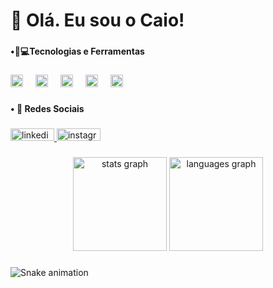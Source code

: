 <h1 align="left">👋 Olá. Eu sou o Caio!</h1>

###

<h4 align="left">•🚀💻Tecnologias e Ferramentas</h4>

###

<div align="left">
  <img src="https://cdn.jsdelivr.net/gh/devicons/devicon/icons/javascript/javascript-original.svg" height="20" alt="javascript logo"  />
  <img width="12" />
  <img src="https://cdn.jsdelivr.net/gh/devicons/devicon/icons/html5/html5-original.svg" height="20" alt="html5 logo"  />
  <img width="12" />
  <img src="https://cdn.jsdelivr.net/gh/devicons/devicon/icons/css3/css3-original.svg" height="20" alt="css3 logo"  />
  <img width="12" />
  <img src="https://cdn.jsdelivr.net/gh/devicons/devicon/icons/java/java-original.svg" height="20" alt="java logo"  />
  <img width="12" />
  <img src="https://cdn.jsdelivr.net/gh/devicons/devicon/icons/visualstudio/visualstudio-plain.svg" height="20" alt="visualstudio logo"  />
</div>

###

<h4 align="left">• 📱 Redes Sociais</h4>

###

<div align="left">
  <a href="https://www.linkedin.com/in/caio-dal-negro-ab85602b4/" target="_blank">
    <img src="https://img.shields.io/badge/LinkedIn-0077B5?style=for-the-badge&logo=linkedin&logoColor=white" width="70" height="20" alt="linkedin logo"  />
  </a>
  <a href="https://www.instagram.com/caio.dns/" target="_blank">
    <img src="https://img.shields.io/badge/Instagram-E4405F?style=for-the-badge&logo=instagram&logoColor=white" width="70" height="20" alt="instagram logo"  />
  </a>
</div>

###

<div align="center">
  <img src="https://github-readme-stats.vercel.app/api?username=CaioDalNegro&hide_title=false&hide_rank=false&show_icons=true&include_all_commits=true&count_private=true&disable_animations=false&theme=dark&locale=en&hide_border=false&order=1" height="150" alt="stats graph"  />
  <img src="https://github-readme-stats.vercel.app/api/top-langs?username=CaioDalNegro&locale=pt-br&hide_title=false&layout=compact&card_width=320&langs_count=5&theme=dark&hide_border=false&order=2" height="150" alt="languages graph"  />
</div>

###

<img src="https://raw.githubusercontent.com/CaioDalNegro/CaioDalNegro/output/snake.svg" alt="Snake animation" />

###
